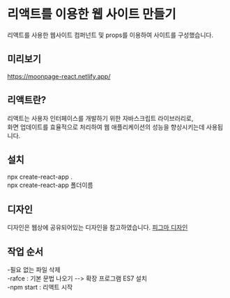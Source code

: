 # 리액트를 이용한 웹 사이트 만들기
리액트를 사용한 웹사이트
컴퍼넌트 및 props를 이용하여 사이트를 구성했습니다.

## 미리보기
https://moonpage-react.netlify.app/

## 리액트란?
리액트는 사용자 인터페이스를 개발하기 위한 자바스크립트 라이브러리로,  
화면 업데이트를 효율적으로 처리하여 웹 애플리케이션의 성능을 향상시키는데 사용됩니다.


## 설치
 npx create-react-app .  
 npx create-react-app 폴더이름

## 디자인
디자인은 웹상에 공유되어있는 디자인을 참고하였습니다.
[피그마 디자인](https://www.figma.com/file/WYtMi3rd3zcRYengdT123h/Untitled?type=design&node-id=8%3A2&mode=design&t=wYVAqyWjY5EVUQJf-1)

## 작업 순서
-필요 없는 파일 삭제  
-rafce : 기본 문법 나오기 --> 확장 프로그램 ES7 설치  
-npm start : 리액트 시작
